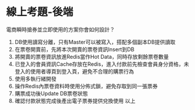 # 線上考題-後端
電商瞬時搶券並立即使用的方案你會如何設計？
1. DB使用讀寫分離，只有Master可以被寫入，搭配多個副本DB提供讀取
2. 在票卷開賣前，先將本次開賣的票卷資訊Insert到DB
3. 將開賣的票卷資訊放進Redis當作Hot Data，同時存放剩餘票卷數量
4. 已登入的會員資訊Cache存放在Redis，進入付款前先檢查會員身分資格，未登入的使用者導頁到登入頁，避免不合理的購票行為
5. 使用多執行緒開發
6. 操作Redis內票卷資料時使用分佈式鎖，避免存取到同一張票券
7. 購票成功後Update DB票卷狀態
8. 確認付款狀態完成後產出電子票券提供兌換使用
以上
